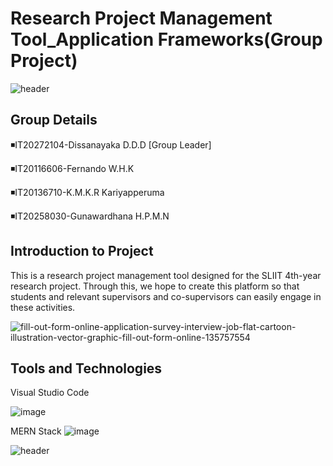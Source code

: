 # Research Project Management Tool_Application Frameworks(Group Project)


![header](https://capsule-render.vercel.app/api?type=waving&color=0:4ee2f2,100:0b4f8f&height=250&section=header&text=Research%20Project%20Management%20Tool💻&fontSize=40&render&animation=fadeIn&fontAlignY=35)

## Group Details

◾️IT20272104-Dissanayaka D.D.D [Group Leader]

◾️IT20116606-Fernando W.H.K

◾️IT20136710-K.M.K.R Kariyapperuma

◾️IT20258030-Gunawardhana H.P.M.N

## Introduction to Project

This is a research project management tool designed for the SLIIT 4th-year research project. Through this, we hope to create this platform so that students and relevant supervisors and co-supervisors can easily engage in these activities.

![fill-out-form-online-application-survey-interview-job-flat-cartoon-illustration-vector-graphic-fill-out-form-online-135757554](https://user-images.githubusercontent.com/71486601/171587545-4be85010-740e-4a4f-887e-1a01f64904e2.jpg)

## Tools and Technologies

Visual Studio Code

![image](https://user-images.githubusercontent.com/71486601/171587945-b5e1b381-ca72-4219-b0cb-82e952795641.png)

MERN Stack
![image](https://user-images.githubusercontent.com/71486601/171588121-4fd87c45-342b-4d68-aba8-f0250faf18e8.png)

![header](https://capsule-render.vercel.app/api?type=waving&color=0:4ee2f2,100:0b4f8f&height=250&section=footer&text=Good%20Bye🙋‍♀️&fontSize=40&render&animation=fadeIn&fontAlignY=65)



